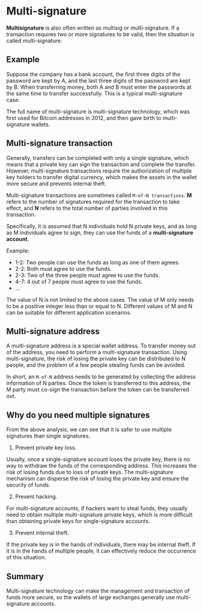 # Multi-signature

**Multisignature** is also often written as multisig or multi-signature.
If a transaction requires two or more signatures to be valid, then the situation is called multi-signature.

## Example

Suppose the company has a bank account, the first three digits of the password are kept by A, and the last three digits of the password are kept by B.
When transferring money, both A and B must enter the passwords at the same time to transfer successfully.
This is a typical multi-signature case.

The full name of multi-signature is multi-signature technology, which was first used for Bitcoin addresses in 2012, and then gave birth to multi-signature wallets.

## Multi-signature transaction

Generally, transfers can be completed with only a single signature, which means that a private key can sign the transaction and complete the transfer.
However, multi-signature transactions require the authorization of multiple key holders to transfer digital currency, which makes the assets in the wallet more secure and prevents internal theft.

Multi-signature transactions are sometimes called `M-of-N transactions`.
**M** refers to the number of signatures required for the transaction to take effect, and **N** refers to the total number of parties involved in this transaction.

Specifically, it is assumed that N individuals hold N private keys, and as long as M individuals agree to sign, they can use the funds of a **multi-signature account**.

Example:

* 1-2: Two people can use the funds as long as one of them agrees.
* 2-2: Both must agree to use the funds.
* 2-3: Two of the three people must agree to use the funds.
* 4-7: 4 out of 7 people must agree to use the funds.
* ...

The value of N is not limited to the above cases.
The value of M only needs to be a positive integer less than or equal to N.
Different values of M and N can be suitable for different application scenarios.

## Multi-signature address

A multi-signature address is a special wallet address.
To transfer money out of the address, you need to perform a multi-signature transaction.
Using multi-signature, the risk of losing the private key can be distributed to N people, and the problem of a few people stealing funds can be avoided.

In short, an `M-of-N` address needs to be generated by collecting the address information of N parties.
Once the token is transferred to this address, the M party must co-sign the transaction before the token can be transferred out.

## Why do you need multiple signatures

From the above analysis, we can see that it is safer to use multiple signatures than single signatures.

1. Prevent private key loss.

Usually, once a single-signature account loses the private key, there is no way to withdraw the funds of the corresponding address.
This increases the risk of losing funds due to loss of private keys.
The multi-signature mechanism can disperse the risk of losing the private key and ensure the security of funds.

2. Prevent hacking.

For multi-signature accounts, if hackers want to steal funds, they usually need to obtain multiple multi-signature private keys, which is more difficult than obtaining private keys for single-signature accounts.

3. Prevent internal theft.

If the private key is in the hands of individuals, there may be internal theft.
If it is in the hands of multiple people, it can effectively reduce the occurrence of this situation.

## Summary

Multi-signature technology can make the management and transaction of funds more secure, so the wallets of large exchanges generally use multi-signature accounts.

